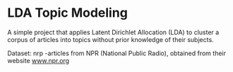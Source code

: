 # LDA Topic Modeling



A simple project that applies Latent Dirichlet Allocation (LDA) to cluster a corpus of articles into topics without prior knowledge of their subjects.

Dataset: nrp -articles from NPR (National Public Radio), obtained from their website www.npr.org

